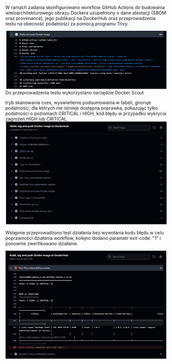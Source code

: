 W ramach zadania skonfigurowano workflow GitHub Actions do budowania wieloarchitekturowego obrazu Dockera uzupełniony o dane atestacji (SBOM oraz provenance), jego publikacji na DockerHub oraz przeprowadzenia testu na obecność podatności za pomocą programu Trivy.

![alt text](https://github.com/lukaszlikos/zadanie_2_dodatkowe/blob/master/images/provenance%20sbom.png)
Do przeprowadzenia testu wykorzystano narzędzie Docker Scout 

tryb skanowania cves,
wyswietlenie podsumowania w tabeli,
gnoruje podatności, dla których nie istnieje dostępna poprawka,
pokazując tylko podatności o poziomach CRITICAL i HIGH,
kod błędu w przypadku wykrycia zagrożeń HIGH lub CRITICAL
![alt text](https://github.com/lukaszlikos/zadanie_2_dodatkowe/blob/master/images/Zrzut%20ekranu%202024-12-15%20022755.png)

Wstępnie przeprowadzono test działania bez wywołania kodu błędu w celu poprawności działania workflow, kolejno dodano parametr exit-code: "1"
i ponownie zwerfikowano działanie. 

![alt text](https://github.com/lukaszlikos/zadanie_2_dodatkowe/blob/master/images/Trivy.png)


